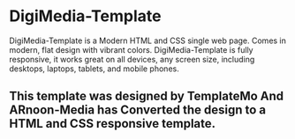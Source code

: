 # DigiMedia-Template
DigiMedia-Template is a Modern HTML and CSS single web page. Comes in modern, flat design with vibrant colors. DigiMedia-Template is fully responsive, it works great on all devices, any screen size, including desktops, laptops, tablets, and mobile phones.

## This template was designed by TemplateMo And ARnoon-Media has Converted the design to a HTML and CSS responsive template.

